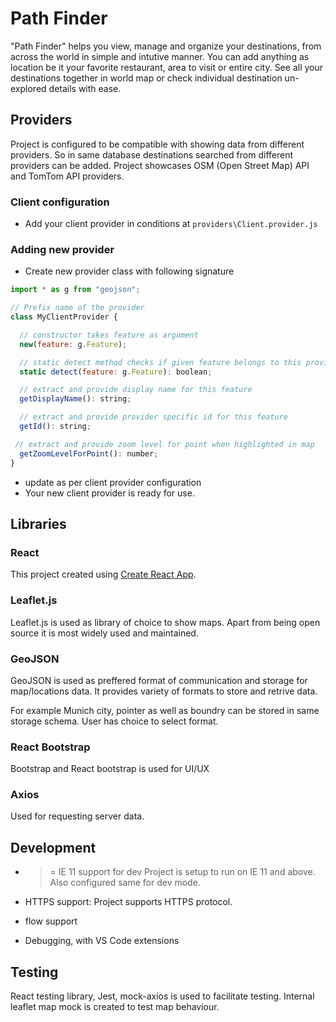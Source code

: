 # Path Finder

"Path Finder" helps you view, manage and organize your destinations, from across the world in simple and intutive manner. You can add anything as location be it your favorite restaurant, area to visit or entire city.
See all your destinations together in world map or check individual destination un-explored details with ease. 

## Providers

Project is configured to be compatible with showing data from different providers. So in same database destinations searched from different providers can be added.
Project showcases OSM (Open Street Map) API and TomTom API providers. 

### Client configuration

- Add your client provider in conditions at `providers\Client.provider.js` 

### Adding new provider

- Create new provider class with following signature

```js
import * as g from "geojson";

// Prefix name of the provider
class MyClientProvider {

  // constructor takes feature as argument
  new(feature: g.Feature);

  // static detect method checks if given feature belongs to this provider
  static detect(feature: g.Feature): boolean;

  // extract and provide display name for this feature
  getDisplayName(): string;

  // extract and provide provider specific id for this feature
  getId(): string;

 // extract and provide zoom level for point when highlighted in map
  getZoomLevelForPoint(): number;
}

```
- update as per client provider configuration
- Your new client provider is ready for use.

## Libraries

### React

This project created using [Create React App](https://github.com/facebook/create-react-app).

### Leaflet.js

Leaflet.js is used as library of choice to show maps. Apart from being open source it is most widely used and maintained.

### GeoJSON

GeoJSON is used as preffered format of communication and storage for map/locations data. It provides variety of formats to store and retrive data.

For example Munich city, pointer as well as boundry can be stored in same storage schema. User has choice to select format.

### React Bootstrap

Bootstrap and React bootstrap is used for UI/UX

### Axios

Used for requesting server data.

## Development

- >= IE 11 support for dev
   Project is setup to run on IE 11 and above. Also configured same for dev mode.

- HTTPS support: Project supports HTTPS protocol.

- flow support

- Debugging, with VS Code extensions

## Testing

React testing library, Jest, mock-axios is used to facilitate testing. Internal leaflet map mock is created to test map behaviour.


